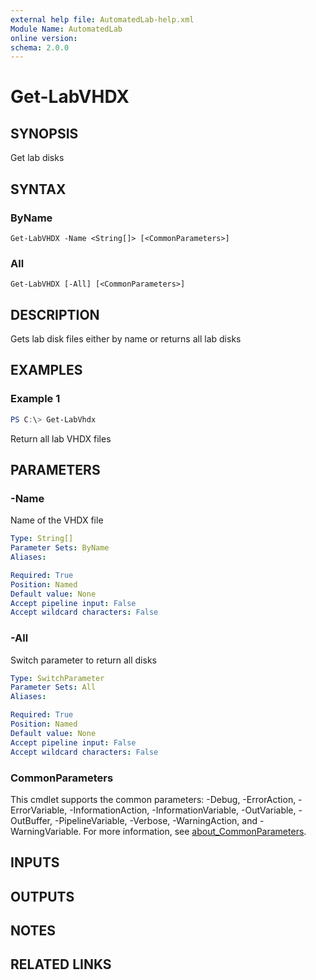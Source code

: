 ```yaml
---
external help file: AutomatedLab-help.xml
Module Name: AutomatedLab
online version:
schema: 2.0.0
---
```


# Get-LabVHDX

## SYNOPSIS
Get lab disks

## SYNTAX

### ByName
```
Get-LabVHDX -Name <String[]> [<CommonParameters>]
```

### All
```
Get-LabVHDX [-All] [<CommonParameters>]
```

## DESCRIPTION
Gets lab disk files either by name or returns all lab disks

## EXAMPLES

### Example 1
```powershell
PS C:\> Get-LabVhdx
```

Return all lab VHDX files

## PARAMETERS

### -Name
Name of the VHDX file

```yaml
Type: String[]
Parameter Sets: ByName
Aliases:

Required: True
Position: Named
Default value: None
Accept pipeline input: False
Accept wildcard characters: False
```

### -All
Switch parameter to return all disks

```yaml
Type: SwitchParameter
Parameter Sets: All
Aliases:

Required: True
Position: Named
Default value: None
Accept pipeline input: False
Accept wildcard characters: False
```

### CommonParameters
This cmdlet supports the common parameters: -Debug, -ErrorAction, -ErrorVariable, -InformationAction, -InformationVariable, -OutVariable, -OutBuffer, -PipelineVariable, -Verbose, -WarningAction, and -WarningVariable. For more information, see [about_CommonParameters](http://go.microsoft.com/fwlink/?LinkID=113216).

## INPUTS

## OUTPUTS

## NOTES

## RELATED LINKS
